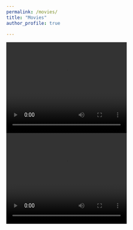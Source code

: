 ```yaml
---
permalink: /movies/
title: "Movies"
author_profile: true

---
```


<video width="320" height="240" controls>
  <source src="gwstrain_M13_SFHo_rotating.mp4" type="video/mp4">
</video>

<video width="320" height="240" controls>
  <source src="Ye_2.mp4" type="video/mp4">
</video>



